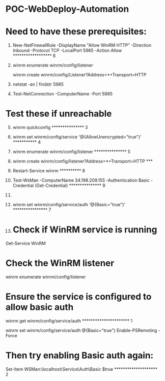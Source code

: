 # POC-WebDeploy-Automation
# Need to have these prerequisites: 
1) New-NetFirewallRule -DisplayName "Allow WinRM HTTP" -Direction Inbound -Protocol TCP -LocalPort 5985 -Action Allow   ******************   6
2) winrm enumerate winrm/config/listener

   winrm create winrm/config/Listener?Address=*+Transport=HTTP

3) netstat -an | findstr 5985
4) Test-NetConnection -ComputerName <public-ip> -Port 5985

# Test these if unreachable

5) winrm quickconfig   *************** 3
6) winrm set winrm/config/service '@{AllowUnencrypted="true"}' *********** 4
7) winrm enumerate winrm/config/listener *************** 5
9) winrm create winrm/config/listener?Address=*+Transport=HTTP ***
10) Restart-Service winrm  ********** 8
11) Test-WsMan -ComputerName 34.198.209.155 -Authentication Basic -Credential (Get-Credential) *************** 9
12) 
13) winrm set winrm/config/service/auth '@{Basic="true"}' **************** 7


14) # Check if WinRM service is running
Get-Service WinRM

# Check the WinRM listener
winrm enumerate winrm/config/listener

# Ensure the service is configured to allow basic auth
winrm get winrm/config/service/auth    ********************** 1

winrm set winrm/config/service/auth @{Basic="true"}
Enable-PSRemoting -Force

# Then try enabling Basic auth again:
Set-Item WSMan:\localhost\Service\Auth\Basic $true  ******************** 2




